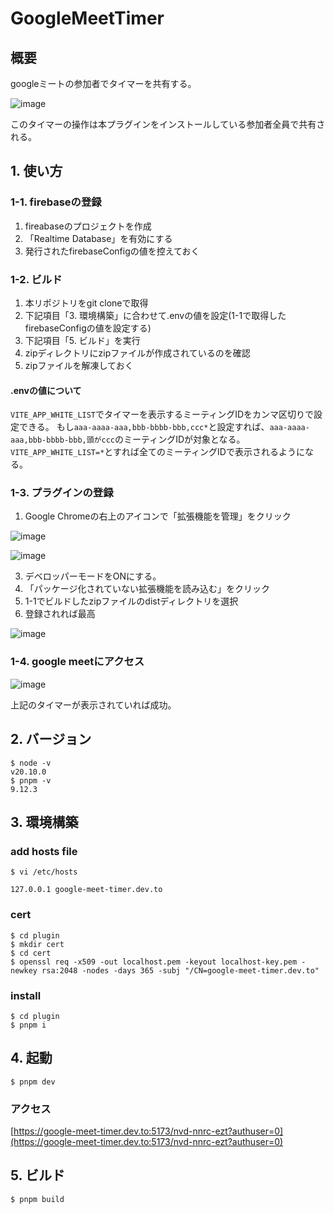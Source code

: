 # GoogleMeetTimer
## 概要
googleミートの参加者でタイマーを共有する。

![image](https://github.com/user-attachments/assets/127bd4a7-bcef-40c1-bb4f-32374af95d4d)

このタイマーの操作は本プラグインをインストールしている参加者全員で共有される。

## 1. 使い方
### 1-1. firebaseの登録
1. fireabaseのプロジェクトを作成
2. 「Realtime Database」を有効にする
3. 発行されたfirebaseConfigの値を控えておく

### 1-2. ビルド
1. 本リポジトリをgit cloneで取得
2. 下記項目「3. 環境構築」に合わせて.envの値を設定(1-1で取得したfirebaseConfigの値を設定する)
4. 下記項目「5. ビルド」を実行
5. zipディレクトリにzipファイルが作成されているのを確認
6. zipファイルを解凍しておく

#### .envの値について
`VITE_APP_WHITE_LIST`でタイマーを表示するミーティングIDをカンマ区切りで設定できる。
もし`aaa-aaaa-aaa,bbb-bbbb-bbb,ccc*`と設定すれば、`aaa-aaaa-aaa,bbb-bbbb-bbb,頭がccc`のミーティングIDが対象となる。
`VITE_APP_WHITE_LIST=*`とすれば全てのミーティングIDで表示されるようになる。

### 1-3. プラグインの登録
1. Google Chromeの右上のアイコンで「拡張機能を管理」をクリック
   
![image](https://github.com/user-attachments/assets/5244beb4-bd77-45f3-9ef7-6d0eb8f3e9c9)

![image](https://github.com/user-attachments/assets/075a5c36-31c8-49a9-ab0e-42159990b843)

3. デベロッパーモードをONにする。
4. 「パッケージ化されていない拡張機能を読み込む」をクリック
5. 1-1でビルドしたzipファイルのdistディレクトリを選択
6. 登録されれば最高
   
![image](https://github.com/user-attachments/assets/abf940e5-46a3-4c43-ab1d-fd7205968685)


### 1-4. google meetにアクセス
![image](https://github.com/user-attachments/assets/127bd4a7-bcef-40c1-bb4f-32374af95d4d)

上記のタイマーが表示されていれば成功。

## 2. バージョン
```
$ node -v
v20.10.0
$ pnpm -v
9.12.3

```

## 3. 環境構築
### add hosts file

```
$ vi /etc/hosts
```

```
127.0.0.1 google-meet-timer.dev.to
```

### cert
```
$ cd plugin
$ mkdir cert
$ cd cert
$ openssl req -x509 -out localhost.pem -keyout localhost-key.pem -newkey rsa:2048 -nodes -days 365 -subj "/CN=google-meet-timer.dev.to"
```

### install
```
$ cd plugin
$ pnpm i
```

## 4. 起動
```
$ pnpm dev
```

### アクセス
[https://google-meet-timer.dev.to:5173/nvd-nnrc-ezt?authuser=0](https://google-meet-timer.dev.to:5173/nvd-nnrc-ezt?authuser=0)

## 5. ビルド
```
$ pnpm build
```




